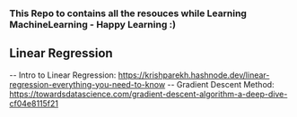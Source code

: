 ### This Repo to contains all the resouces while Learning MachineLearning - Happy Learning :)  

## Linear Regression 

-- Intro to Linear Regression: https://krishparekh.hashnode.dev/linear-regression-everything-you-need-to-know
-- Gradient Descent Method: https://towardsdatascience.com/gradient-descent-algorithm-a-deep-dive-cf04e8115f21